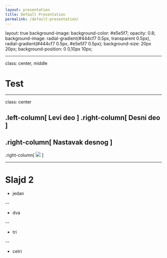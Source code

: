 ```yaml
---
layout: presentation
title: Default Presentation
permalink: /default-presentation/
---
```


layout: true
background-image: background-color: #e5e5f7;
opacity: 0.8;
background-image:  radial-gradient(#444cf7 0.5px, transparent 0.5px), radial-gradient(#444cf7 0.5px, #e5e5f7 0.5px);
background-size: 20px 20px;
background-position: 0 0,10px 10px;

---

class: center, middle
# Test

---
class: center

.left-column[
  Levi deo
]
.right-column[
  Desni deo
]
--
.right-column[
  Nastavak desnog
]
--
.right-column[
  ![](https://avatars.githubusercontent.com/u/106514153?s=48&v=4)
]

---

# Slajd 2

* jedan

--
* dva

--
* tri

--
* cetri
